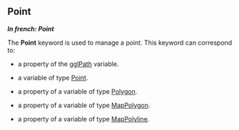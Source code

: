 
## Point

***In french: Point***
	



<a name="XUse"></a>
<a name="Use"></a>
<a name="description"></a>
The **Point** keyword is used to manage a point. This keyword can correspond to: 

- a property of the [gglPath](../WDLang5/1000017433.md) variable. 

- a variable of type [Point](../Motscles/1000018908.md). 

- a property of a variable of type [Polygon](../WDLang1/1000025624.md).

- a property of a variable of type [MapPolygon](../WDLang3/1000025476.md).

- a property of a variable of type [MapPolyline](../WDLang3/1000025489.md).




